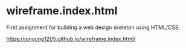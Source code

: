 # wireframe.index.html

First assignment for building a web design skeleton using HTML/CSS. 

https://jonyung1205.github.io/wireframe.index.html/
